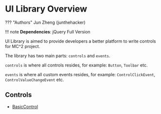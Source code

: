 # UI Library Overview

??? "Authors"
Jun Zheng (junthehacker)

!!! note
**Dependencies**: jQuery Full Version

UI Library is aimed to provide developers a better platform to write controls for MC^2 project.

The library has two main parts: `controls` and `events`.

`controls` is where all controls resides, for example: `Button`, `Toolbar` etc.

`events` is where all custom events resides, for example: `ControlClickEvent`, `ControlValueChangeEvent` etc.

## Controls

- [BasicControl](controls/basic-control)
